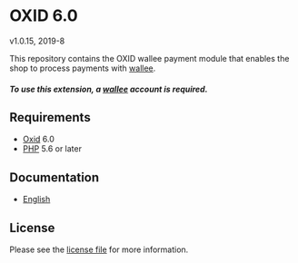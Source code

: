 # OXID 6.0

v1.0.15, 2019-8

This repository contains the OXID  wallee payment module that enables the shop to process payments with [wallee](https://www.wallee.com).

##### To use this extension, a [wallee](https://www.wallee.com) account is required.

## Requirements

* [Oxid](https://www.oxid-esales.com/) 6.0
* [PHP](http://php.net/) 5.6 or later

## Documentation

* [English](https://plugin-documentation.wallee.com/wallee-payment/oxid-6.0/1.0.15/docs/en/documentation.html)

## License

Please see the [license file](https://github.com/wallee-payment/oxid-6.0/blob/1.0.15/LICENSE) for more information.